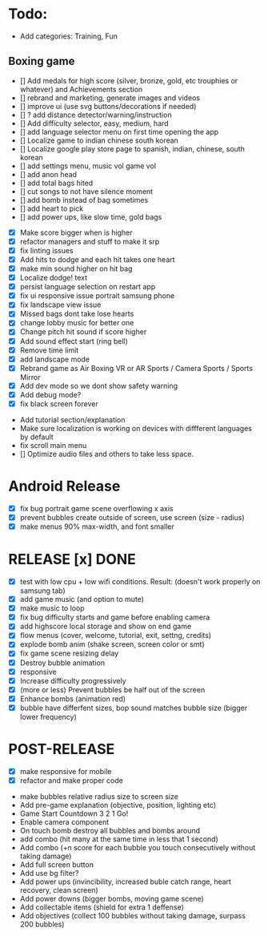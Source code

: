 # Todo:

- Add categories: Training, Fun

## Boxing game 
- [] Add medals for high score (silver, bronze, gold, etc trouphies or whatever) and Achievements section
- [] rebrand and marketing, generate images and videos
- [] improve ui (use svg buttons/decorations if needed)
- [] ? add distance detector/warning/instruction
- [] Add difficulty selector, easy, medium, hard
- [] add language selector menu on first time opening the app
- [] Localize game to indian chinese south korean
- [] Localize google play store page to spanish, indian, chinese, south korean
- [] add settings menu, music vol game vol
- [] add anon head
- [] add total bags hited
- [] cut songs to not have silence moment
- [] add bomb instead of bag sometimes
- [] add heart to pick
- [] add power ups, like slow time, gold bags

- [x] Make score bigger when is higher
- [x] refactor managers and stuff to make it srp
- [x] fix linting issues
- [x] Add hits to dodge and each hit takes one heart
- [x] make min sound higher on hit bag
- [x] Localize dodge! text
- [x] persist language selection on restart app
- [x] fix ui responsive issue portrait samsung phone
- [x] fix landscape view issue
- [x] Missed bags dont take lose hearts
- [x] change lobby music for better one
- [x] Change pitch hit sound if score higher
- [x] Add sound effect start (ring bell)
- [x] Remove time limit
- [x] add landscape mode
- [x] Rebrand game as Air Boxing VR or AR Sports / Camera Sports / Sports Mirror
- [x] Add dev mode so we dont show safety warning
- [x] Add debug mode?
- [x] fix black screen forever

- Add tutorial section/explanation
- Make sure localization is working on devices with diffferent languages by default
- fix scroll main menu
- [] Optimize audio files and others to take less space.

# Android Release

- [x] fix bug portrait game scene overflowing x axis
- [x] prevent bubbles create outside of screen, use screen (size - radius)
- [x] make menus 90% max-width, and font smaller

# RELEASE [x] DONE

- [x] test with low cpu + low wifi conditions. Result: (doesn't work properly on samsung tab)
- [x] add game music (and option to mute)
- [x] make music to loop
- [x] fix bug difficulty starts and game before enabling camera
- [x] add highscore local storage and show on end game
- [x] flow menus (cover, welcome, tutorial, exit, settng, credits)
- [x] explode bomb anim (shake screen, screen color or smt)
- [x] fix game scene resizing delay
- [x] Destroy bubble animation
- [x] responsive
- [x] Increase difficulty progressively
- [x] (more or less) Prevent bubbles be half out of the screen
- [x] Enhance bombs (animation red)
- [x] bubble have differfent sizes, bop sound matches bubble size (bigger lower frequency)

# POST-RELEASE

- [x] make responsive for mobile
- [x] refactor and make proper code
- make bubbles relative radius size to screen size
- Add pre-game explanation (objective, position, lighting etc)
- Game Start Countdown 3 2 1 Go!
- Enable camera component
- On touch bomb destroy all bubbles and bombs around
- add combo (hit many at the same time in less that 1 second)
- Add combo (+n score for each bubble you touch consecutively without taking damage)
- Add full screen button
- Add use bg filter?
- Add power ups (invincibility, increased buble catch range, heart recovery, clean screen)
- Add power downs (bigger bombs, moving game scene)
- Add collectable items (shield for extra 1 deffense)
- Add objectives (collect 100 bubbles without taking damage, surpass 200 bubbles)
